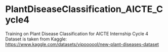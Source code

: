 # PlantDiseaseClassification_AICTE_Cycle4

Training on Plant Disease Classification for AICTE Internship Cycle 4
Dataset is taken from Kaggle: https://www.kaggle.com/datasets/vipoooool/new-plant-diseases-dataset
